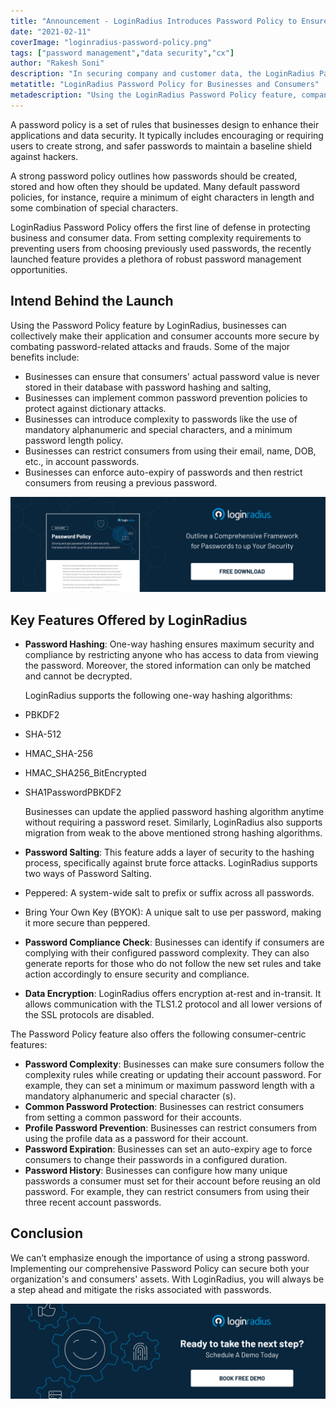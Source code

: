 ```yaml
---
title: "Announcement - LoginRadius Introduces Password Policy to Ensure Best Practices for Businesses and Consumers"
date: "2021-02-11"
coverImage: "loginradius-password-policy.png"
tags: ["password management","data security","cx"]
author: "Rakesh Soni"
description: "In securing company and customer data, the LoginRadius Password Policy provides the first line of protection. The newly released function offers a plethora of robust password management opportunities, from setting difficulty criteria to stopping users from choosing previously used passwords."
metatitle: "LoginRadius Password Policy for Businesses and Consumers"
metadescription: "Using the LoginRadius Password Policy feature, companies can make their applications and user accounts more secure collectively."
---
```


A password policy is a set of rules that businesses design to enhance their applications and data security. It typically includes encouraging or requiring users to create strong, and safer passwords to maintain a baseline shield against hackers. 

A strong password policy outlines how passwords should be created, stored and how often they should be updated. Many default password policies, for instance, require a minimum of eight characters in length and some combination of special characters.

LoginRadius Password Policy offers the first line of defense in protecting business and consumer data. From setting complexity requirements to preventing users from choosing previously used passwords, the recently launched feature provides a plethora of robust password management opportunities. 


## Intend Behind the Launch

Using the Password Policy feature by LoginRadius, businesses can collectively make their application and consumer accounts more secure by combating password-related attacks and frauds. Some of the major benefits include:


*   Businesses can ensure that consumers' actual password value is never stored in their database with password hashing and salting,
*   Businesses can implement common password prevention policies to protect against dictionary attacks.
*   Businesses can introduce complexity to passwords like the use of mandatory alphanumeric and special characters, and a minimum password length policy. 
*   Businesses can restrict consumers from using their email, name, DOB, etc., in account passwords. 
*   Businesses can enforce auto-expiry of passwords and then restrict consumers from reusing a previous password.


[![password-policy-datasheet](password-policy-datasheet.png)](https://www.loginradius.com/resource/password-policy-datasheet)

## Key Features Offered by LoginRadius


*   **Password Hashing**: One-way hashing ensures maximum security and compliance by restricting anyone who has access to data from viewing the password. Moreover, the stored information can only be matched and cannot be decrypted. 

    LoginRadius supports the following one-way hashing algorithms:

*   PBKDF2
*   SHA-512
*   HMAC_SHA-256 
*   HMAC_SHA256_BitEncrypted
*   SHA1PasswordPBKDF2

    Businesses can update the applied password hashing algorithm anytime without requiring a password reset. Similarly, LoginRadius also supports migration from weak to the above mentioned strong hashing algorithms.

*   **Password Salting**: This feature adds a layer of security to the hashing process, specifically against brute force attacks. LoginRadius supports two ways of Password Salting.
*   Peppered: A system-wide salt to prefix or suffix across all passwords.
*   Bring Your Own Key (BYOK): A unique salt to use per password, making it more secure than peppered.
*   **Password Compliance Check**: Businesses can identify if consumers are complying with their configured password complexity. They can also generate reports for those who do not follow the new set rules and take action accordingly to ensure security and compliance.
*   **Data Encryption**: LoginRadius offers encryption at-rest and in-transit. It allows communication with the TLS1.2 protocol and all lower versions of the SSL protocols are disabled.

The Password Policy feature also offers the following consumer-centric features:



*   **Password Complexity**: Businesses can make sure consumers follow the complexity rules while creating or updating their account password. For example, they can set a minimum or maximum password length with a mandatory alphanumeric and special character (s). 
*   **Common Password Protection**: Businesses can restrict consumers from setting a common password for their accounts. 
*   **Profile Password Prevention**: Businesses can restrict consumers from using the profile data as a password for their account.
*   **Password Expiration**: Businesses can set an auto-expiry age to force consumers to change their passwords in a configured duration.
*   **Password History**: Businesses can configure how many unique passwords a consumer must set for their account before reusing an old password. For example, they can restrict consumers from using their three recent account passwords.


## Conclusion 

We can’t emphasize enough the importance of using a strong password. Implementing our comprehensive Password Policy can secure both your organization's and consumers' assets. With LoginRadius, you will always be a step ahead and mitigate the risks associated with passwords.


[![book-a-demo-loginradius](../../assets/book-a-demo-loginradius.png)](https://www.loginradius.com/contact-us?utm_source=blog&utm_medium=web&utm_campaign=loginradius-password-policy-business-consumer)